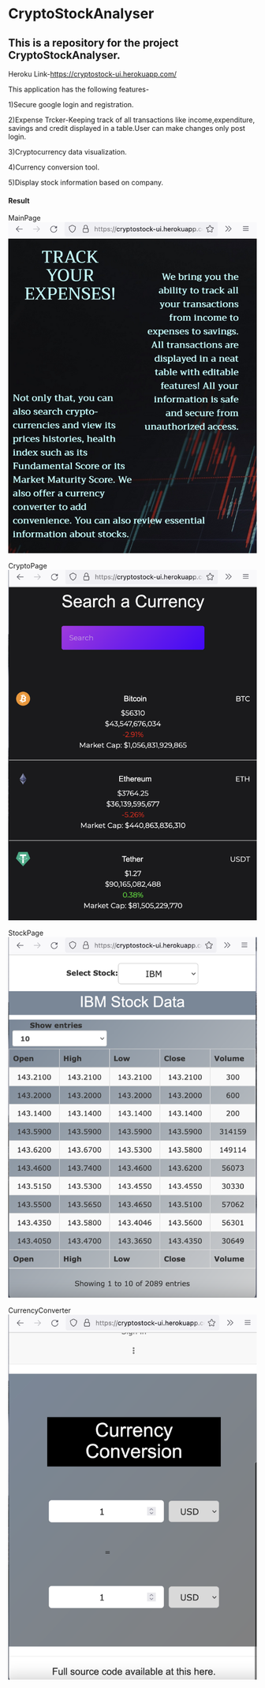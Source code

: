 # CryptoStockAnalyser

## This is a repository for the project CryptoStockAnalyser.

Heroku Link-https://cryptostock-ui.herokuapp.com/  

This application has the following features-

 1)Secure google login and registration.

 2)Expense Trcker-Keeping track of all transactions like income,expenditure, savings and credit displayed in a table.User can make changes only post login.

 3)Cryptocurrency data visualization.

 4)Currency conversion tool.

 5)Display stock information based on company.

 #### Result 

 MainPage
 ![](/Screenshots/It3-1.PNG)

CryptoPage
![](/Screenshots/It3-2.PNG)

StockPage
![](/Screenshots/It3-3.PNG)

CurrencyConverter
![](/Screenshots/It3-4.PNG)
